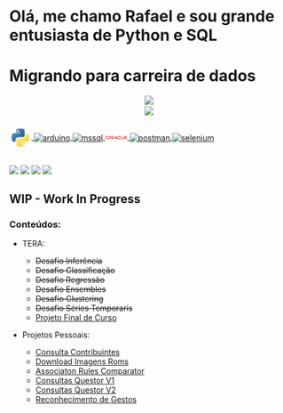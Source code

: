 # Olá, me chamo Rafael e sou grande entusiasta de Python e SQL
# Migrando para carreira de dados
<div align="center">
  <a href="https://github.com/Rafael-T-Santos">
  <img height="160em" src="https://github-readme-stats.vercel.app/api?username=rafael-t-santos&show_icons=true&theme=algolia&include_all_commits=true&count_private=true"/>
</div>
<div align="center">
  <img height="160em" src="https://github-readme-stats.vercel.app/api/top-langs/?username=rafael-t-santos&layout=compact&langs_count=7&theme=algolia"/>
</div>
<div style="display: inline_block"><br>
  <img src="https://raw.githubusercontent.com/devicons/devicon/master/icons/python/python-original.svg" align="center" alt="Python" height="40" width="40" >
  <img src="https://cdn.worldvectorlogo.com/logos/arduino-1.svg" align="center" alt="arduino" width="40" height="40"> 
  <img src="https://www.svgrepo.com/show/303229/microsoft-sql-server-logo.svg" align="center" alt="mssql" width="40" height="40">
  <img src="https://raw.githubusercontent.com/devicons/devicon/master/icons/oracle/oracle-original.svg" align="center" alt="oracle" width="40" height="40"> 
  <img src="https://www.vectorlogo.zone/logos/getpostman/getpostman-icon.svg" align="center" alt="postman" width="40" height="40"> 
  <img src="https://raw.githubusercontent.com/detain/svg-logos/780f25886640cef088af994181646db2f6b1a3f8/svg/selenium-logo.svg" align="center" alt="selenium" width="40" height="40">


</div>
  
  ##
 
<div> 
  <a href="https://instagram.com/rafaeltoshiba" target="_blank"><img src="https://img.shields.io/badge/-Instagram-%23E4405F?style=for-the-badge&logo=instagram&logoColor=white" target="_blank"></a>
    <a href="https://www.linkedin.com/in/rafael-t-santos" target="_blank"><img src="https://img.shields.io/badge/-LinkedIn-%230077B5?style=for-the-badge&logo=linkedin&logoColor=white" target="_blank"></a> 
  <a href = "mailto:dev.rafaelsantos@outlook.com"><img src="https://img.shields.io/badge/Microsoft_Outlook-0078D4?style=for-the-badge&logo=microsoft-outlook&logoColor=white" target="_blank"></a>
  <a href="https://www.hackerrank.com/dev_rafaelsantos" target="_blank"><img src="https://img.shields.io/badge/-Hackerrank-2EC866?style=for-the-badge&logo=HackerRank&logoColor=white" target="_blank"></a> 

  ## WIP - Work In Progress
  
### Conteúdos:
  - TERA:
    - ~~Desafio Inferência~~
    - ~~Desafio Classificação~~
    - ~~Desafio Regressão~~
    - ~~Desafio Ensembles~~
    - ~~Desafio Clustering~~
    - ~~Desafio Séries Temporaris~~
    - [Projeto Final de Curso](https://github.com/Rafael-T-Santos/TERA-Recomendacao)
  
  - Projetos Pessoais:
    - [Consulta Contribuintes](https://github.com/Rafael-T-Santos/Consulta-Contribuintes)
    - [Download Imagens Roms](https://github.com/Rafael-T-Santos/request_imagens)
    - [Associaton Rules Comparator](https://github.com/Rafael-T-Santos/TERA-Association_Rules_Comparator)
    - [Consultas Questor V1](https://github.com/Rafael-T-Santos/Consultas-questor-old)
    - [Consultas Questor V2](https://github.com/Rafael-T-Santos/Consultas-questor)
    - [Reconhecimento de Gestos](https://github.com/Rafael-T-Santos/hand_recognization)
    
</div>
